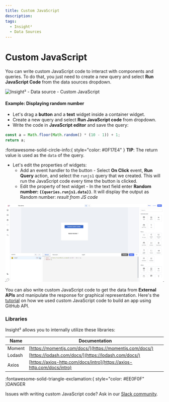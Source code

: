 ```yaml
---
title: Custom JavaScript
description: 
tags:
  - Insight²
  - Data Sources
---
```


# Custom JavaScript

You can write custom JavaScript code to interact with components and queries. To do that, you just need to create a new query and select **Run JavaScript Code** from the data sources dropdown.



![Insight² - Data source - Custom JavaScript](/_images/insight2/datasource-reference/custom-javascript/custom-javascript.png)



#### Example: Displaying random number

- Let's drag a **button** and a **text** widget inside a container widget.
- Create a new query and select **Run JavaScript code** from dropdown.
- Write the code in **JavaScript editor** and save the query:
```jsx
const a = Math.floor(Math.random() * (10 - 1)) + 1;
return a;
```

:fontawesome-solid-circle-info:{ style="color: #0F17E4" } **TIP**:
The return value is used as the `data` of the query.

- Let's edit the properties of widgets:
    - Add an event handler to the button - Select **On Click** event, **Run Query** action, and select the `runjs1` query that we created. This will run the JavaScript code every time the button is clicked.
    - Edit the property of text widget - In the text field enter **Random number: `{{queries.runjs1.data}}`**. It will display the output as Random number: *result from JS code*



![Display random number using JS](docs/_images/insight2/jsrandom.gif)




You can also write custom JavaScript code to get the data from **External APIs** and manipulate the response for graphical representation. Here's the [tutorial](https://blog.tooljet.com/build-github-stars-history-app-in-5-minutes-using-low-code/) on how we used custom JavaScript code to build an app using GitHub API.

### Libraries

Insight² allows you to internally utilize these libraries:

| Name        | Documentation |
| ----------- | ----------- |
| Moment      | [https://momentjs.com/docs/](https://momentjs.com/docs/) |
| Lodash      | [https://lodash.com/docs/](https://lodash.com/docs/) |
| Axios       | [https://axios-http.com/docs/intro](https://axios-http.com/docs/intro) |


:fontawesome-solid-triangle-exclamation:{ style="color: #EE0F0F" }DANGER

Issues with writing custom JavaScript code? Ask in our [Slack community](https://join.slack.com/t/tooljet/shared_invite/zt-r2neyfcw-KD1COL6t2kgVTlTtAV5rtg).


